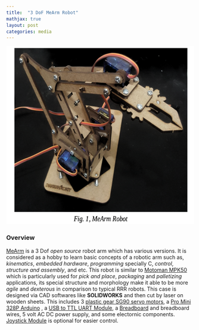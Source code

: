 ```yaml
---
title:  "3 DoF MeArm Robot"
mathjax: true
layout: post
categories: media
---
```


<p style="text-align:center;">
    <img width="608" height="478" src="/img/MeArm/MeArm_robot.png" alt="MeArm robot">
</p>

### Overview

[MeArm](https://mearm.com) is a 3 Dof _open source_ robot arm which has various versions. It is considered as a hobby to learn basic concepts of a robotic arm such as, _kinematics_, _embedded hardware_, _programming_ specially C, _control_, _structure and assembly_, and etc. This robot is similar to [Motoman MPK50](https://www.robots.com/robots/motoman-mpk50) which is particularly used for _pick and place_, _packaging_ and _palletizing_ applications, its special structure and morphology make it able to be more _agile_ and _dexterous_ in comparison to typical RRR robots. This case is designed via CAD softwares like __SOLIDWORKS__ and then cut by laser on wooden sheets. This includes 3 [plastic gear SG90 servo motors](https://www.tinkermart.in/shop/small-servo-plastic-gear-sg90/), a [Pro Mini 328P Arduino](https://docs.arduino.cc/retired/boards/arduino-pro-mini?queryID=07baba49160a79c79ac8a60ec2d1300c&gl=1*nf7yzt*_ga*MTAzMTY0OTQ0MC4xNjY0MzcxNjg5*_ga_NEXN8H46L5*MTY2NDM3MTY4OS4xLjEuMTY2NDM3MTcxOC4wLjAuMA..)
, a [USB to TTL UART Module](https://www.robofactory.co.za/arduino-modules/158-6pin-cp2102-usb-20-to-ttl-uart-module-6pin-serial-converter.html), a [Breadboard](https://en.wikipedia.org/wiki/Breadboard) and breadboard wires, 5 volt AC DC power supply, and some electornic components. [Joystick Module](https://www.bol.com/nl/nl/p/ps2-joystick-breakout-module-game-controller-voor-arduino-en-raspberry-pi/9300000008325595/?Referrer=ADVNLGOO002013-G-135735704382-S-1678314345586-9300000008325595&gclid=CjwKCAjw4c-ZBhAEEiwAZ105RUMwHQnQxgklasez-0TLup4k1AlCo6KyziLVGZO-M3sZITQ_McglahoC1j0QAvD_BwE) is optional for easier control.
